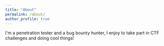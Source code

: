 ```yaml
---
title: "About"
permalink: /about/
author_profile: true
---
```


I'm a penetration tester and a bug bounty hunter, I enjoy to take part in CTF challenges and doing cool things!
